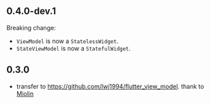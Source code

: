 ## 0.4.0-dev.1
Breaking change:
*  `ViewModel` is now a `StatelessWidget`.
*   `StateViewModel` is now a `StatefulWidget`.

## 0.3.0
* transfer to https://github.com/lwj1994/flutter_view_model. thank to [Miolin](https://github.com/Miolin)

